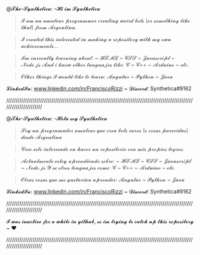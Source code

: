 @𝓣𝓱𝓮-𝓢𝔂𝓷𝓽𝓱𝓮𝓽𝓲𝓬𝓪:    -𝓗𝓲  𝓲𝓶    𝓢𝔂𝓷𝓽𝓱𝓮𝓽𝓲𝓬𝓪

>   𝓘 𝓪𝓶 𝓪𝓷 𝓪𝓶𝓪𝓽𝓮𝓾𝓻 𝓹𝓻𝓸𝓰𝓻𝓪𝓶𝓶𝓮𝓻 𝓬𝓻𝓮𝓪𝓽𝓲𝓷𝓰 𝔀𝓮𝓲𝓻𝓭 𝓫𝓸𝓽𝓼 (𝓸𝓻 𝓼𝓸𝓶𝓮𝓽𝓱𝓲𝓷𝓰 𝓵𝓲𝓴𝓮 𝓽𝓱𝓪𝓽) 𝓯𝓻𝓸𝓶 𝓐𝓻𝓰𝓮𝓷𝓽𝓲𝓷𝓪.

>   𝓘 𝓬𝓻𝓮𝓪𝓽𝓮𝓭 𝓽𝓱𝓲𝓼 𝓲𝓷𝓽𝓮𝓻𝓮𝓼𝓽𝓮𝓭 𝓲𝓷 𝓶𝓪𝓴𝓲𝓷𝓰 𝓪 𝓻𝓮𝓹𝓸𝓼𝓲𝓽𝓸𝓻𝔂 𝔀𝓲𝓽𝓱 𝓶𝔂 𝓸𝔀𝓷 𝓪𝓬𝓱𝓲𝓮𝓿𝓮𝓶𝓮𝓷𝓽𝓼...

>   𝓘𝓶 𝓬𝓾𝓻𝓻𝓮𝓷𝓽𝓵𝔂 𝓵𝓮𝓪𝓻𝓷𝓲𝓷𝓰 𝓪𝓫𝓸𝓾𝓽: ~ 𝓗𝓣𝓜𝓛 ~ 𝓒𝓢𝓢 ~ 𝓙𝓪𝓿𝓪𝓼𝓬𝓻𝓲𝓹𝓽 ~ 𝓝𝓸𝓭𝓮.𝓳𝓼
>   𝓐𝓷𝓭 𝓲 𝓴𝓷𝓸𝔀 𝓸𝓽𝓱𝓮𝓻 𝓵𝓪𝓷𝓰𝓾𝓪𝓳𝓮𝓼 𝓵𝓲𝓴𝓮: 𝓒 ~ 𝓒++ ~ 𝓐𝓻𝓭𝓾𝓲𝓷𝓸 ~ 𝓮𝓽𝓬.

>   𝓞𝓽𝓱𝓮𝓻 𝓽𝓱𝓲𝓷𝓰𝓼 𝓘 𝔀𝓸𝓾𝓵𝓭 𝓵𝓲𝓴𝓮 𝓽𝓸 𝓵𝓮𝓪𝓻𝓷:  𝓐𝓷𝓰𝓾𝓵𝓪𝓻 ~ 𝓟𝔂𝓽𝓱𝓸𝓷 ~ 𝓙𝓪𝓿𝓪


𝓛𝓲𝓷𝓴𝓮𝓭𝓘𝓷:  www.linkedin.com/in/FranciscoRizzi		~
𝓓𝓲𝓼𝓬𝓸𝓻𝓭:   Synthetica#9162 




//////////////////////////////////////////////////////////////////////////////////////////////////////////////////////

@𝓣𝓱𝓮-𝓢𝔂𝓷𝓽𝓱𝓮𝓽𝓲𝓬𝓪:    -𝓗𝓸𝓵𝓪  𝓼𝓸𝔂    𝓢𝔂𝓷𝓽𝓱𝓮𝓽𝓲𝓬𝓪

>   𝓢𝓸𝔂 𝓾𝓷 𝓹𝓻𝓸𝓰𝓻𝓪𝓶𝓪𝓭𝓸𝓻 𝓪𝓶𝓪𝓽𝓮𝓾𝓻 𝓺𝓾𝓮 𝓬𝓻𝓮𝓪 𝓫𝓸𝓽𝓼 𝓻𝓪𝓻𝓸𝓼 (𝓸 𝓬𝓸𝓼𝓪𝓼 𝓹𝓪𝓻𝓮𝓬𝓲𝓭𝓪𝓼) 𝓭𝓮𝓼𝓭𝓮 𝓐𝓻𝓰𝓮𝓷𝓽𝓲𝓷𝓪

>   𝓒𝓻𝓮𝓮 𝓮𝓼𝓽𝓸 𝓲𝓷𝓽𝓮𝓻𝓮𝓼𝓪𝓭𝓸 𝓮𝓷 𝓱𝓪𝓬𝓮𝓻 𝓾𝓷 𝓻𝓮𝓹𝓸𝓼𝓲𝓽𝓸𝓻𝓲𝓸 𝓬𝓸𝓷 𝓶𝓲𝓼 𝓹𝓻𝓸𝓹𝓲𝓸𝓼 𝓵𝓸𝓰𝓻𝓸𝓼.

>   𝓐𝓬𝓽𝓾𝓪𝓵𝓶𝓮𝓷𝓽𝓮 𝓮𝓼𝓽𝓸𝔂 𝓪𝓹𝓻𝓮𝓷𝓭𝓲𝓮𝓷𝓭𝓸 𝓼𝓸𝓫𝓻𝓮: ~ 𝓗𝓣𝓜𝓛 ~ 𝓒𝓢𝓢 ~ 𝓙𝓪𝓿𝓪𝓼𝓬𝓻𝓲𝓹𝓽 ~ 𝓝𝓸𝓭𝓮.𝓳𝓼
>   𝓨 𝓼𝓮 𝓸𝓽𝓻𝓸𝓼 𝓵𝓮𝓷𝓰𝓾𝓪𝓳𝓮𝓼 𝓬𝓸𝓶𝓸: 𝓒 ~ 𝓒++ ~ 𝓐𝓻𝓭𝓾𝓲𝓷𝓸 ~ 𝓮𝓽𝓬.

>   𝓞𝓽𝓻𝓪𝓼 𝓬𝓸𝓼𝓪𝓼 𝓺𝓾𝓮 𝓶𝓮 𝓰𝓾𝓼𝓽𝓪𝓻𝓲𝓪𝓷 𝓪𝓹𝓻𝓮𝓷𝓭𝓮𝓻:  𝓐𝓷𝓰𝓾𝓵𝓪𝓻 ~ 𝓟𝔂𝓽𝓱𝓸𝓷 ~ 𝓙𝓪𝓿𝓪


𝓛𝓲𝓷𝓴𝓮𝓭𝓘𝓷:  www.linkedin.com/in/FranciscoRizzi		~
𝓓𝓲𝓼𝓬𝓸𝓻𝓭:   Synthetica#9162 

//////////////////////////////////////////////////////////////////////////////////////////////////////////////////////

𝓘 𝔀𝓪𝓼 𝓲𝓷𝓪𝓬𝓽𝓲𝓿𝓮 𝓯𝓸𝓻 𝓪 𝔀𝓱𝓲𝓵𝓮 𝓲𝓷 𝓰𝓲𝓽𝓱𝓾𝓫, 𝓼𝓸 𝓲𝓶 𝓽𝓻𝔂𝓲𝓷𝓰 𝓽𝓸 𝓬𝓪𝓽𝓬𝓱 𝓾𝓹 𝓽𝓱𝓲𝓼 𝓻𝓮𝓹𝓸𝓼𝓲𝓽𝓸𝓻𝔂 ~ ♥

//////////////////////////////////////////////////////////////////////////////////////////////////////////////////////
